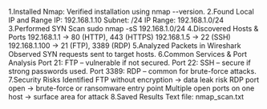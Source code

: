 1.Installed Nmap:
    Verified installation using nmap --version. 
2.Found Local IP and Range 
    IP: 192.168.1.10 Subnet: /24
    IP Range: 192.168.1.0/24 
3.Performed SYN Scan 
    sudo nmap -sS 192.168.1.0/24 
4.Discovered Hosts & Ports 
    192.168.1.1 → 80 (HTTP), 443 (HTTPS)
    192.168.1.5 → 22 (SSH)
    192.168.1.100 → 21 (FTP), 3389 (RDP) 
5.Analyzed Packets in Wireshark
    Observed SYN requests sent to target hosts. 
6.Common Services & Port Analysis 
     Port 21:  FTP – vulnerable if not secured.
     Port 22: SSH – secure if strong passwords used.
     Port 3389: RDP – common for brute-force attacks. 
7.Security Risks Identified 
     FTP without encryption → data leak risk
     RDP port open → brute-force or ransomware entry point
     Multiple open ports on one host → surface area for attack 
8.Saved Results Text file: nmap_scan.txt
